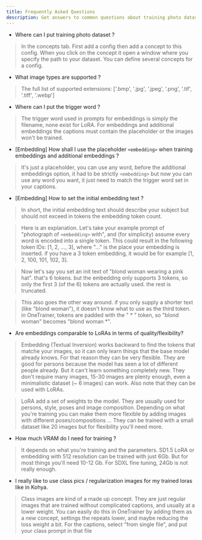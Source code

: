 ```yaml
---
title: Frequently Asked Questions
description: Get answers to common questions about training photo datasets, supported image types, setting trigger words, training embeddings, comparing embeddings to LoRAs, VRAM requirements, and using class pics/regularization images.
---
```

* Where can I put training photo dataset ?
> In the concepts tab. First add a config then add a concept to this config. When you click on the concept it open a window where you specify the path to your dataset. You can define several concepts for a config.

* What image types are supported ?
>  The full list of supported extensions: 
['.bmp', '.jpg', '.jpeg', '.png', '.tif', '.tiff', '.webp']

* Where can I put the trigger word ?
> The trigger word used in prompts for embeddings is simply the filename, none exist for LoRA.
> For embeddings and additional embeddings the captions must contain the placeholder or the images won't be trained.

* [Embedding] How shall I use the placeholder `<embedding>` when training embeddings and additional embeddings ?
> It's just a placeholder, you can use any word, before the additional embeddings option, it had to be strictly `<embedding>` but now you can use any word you want, it just need to match the trigger word set in your captions.

* [Embedding] How to set the initial embedding text ?
> In short, the initial embedding text should describe your subject but should not exceed in tokens the embedding token count.

> Here is an explanation. Let's take your example prompt of "photograph of `<embedding>` with", and (for simplicity) assume every word is encoded into a single token. This could result in the following token IDs: [1, 2, ..., 3], where "..." is the place your embedding is inserted. if you have a 3 token embedding, it would be for example [1, 2, 100, 101, 102, 3].

> Now let's say you set an init text of "blond woman wearing a pink hat". that's 6 tokens. but the embedding only supports 3 tokens, so only the first 3 (of the 6) tokens are actually used. the rest is truncated.

> This also goes the other way around. if you only supply a shorter text (like "blond woman"), it doesn't know what to use as the third token. in OneTrainer, tokens are padded with the " * " token, so "blond woman" becomes "blond woman *".

* Are embeddings comparable to LoRAs in terms of quality/flexibility?
> Embedding (Textual Inversion) works backward to find the tokens that matche your images, so it can only learn things that the base model already knows. For that reason they can be very flexible. They are good for persons because the model has seen a lot of different people already. But it can't learn something completely new.
They don't require many images, 15-30 images are plenty enough, even a minimalistic dataset (~ 6 images) can work.
Also note that they can be used with LoRAs.

> LoRA add a set of weights to the model. They are usually used for persons, style, poses and image composition. Depending on what you're training you can make them more flexible by adding images with different poses/compositions ... They can be trained with a small dataset like 20 images but for flexibility you'll need more.

* How much VRAM do I need for training ?
> It depends on what you're training and the parameters. SD1.5 LoRA or embedding with 512 resolution can be trained with just 6Gb. But for most things you'll need 10-12 Gb. For SDXL fine tuning, 24Gb is not really enough.

*  I really like to use class pics / regularization images for my trained loras like in Kohya.
> Class images are kind of a made up concept. They are just regular images that are trained without complicated captions, and usually at a lower weight. You can easily do this in OneTrainer by adding them as a new concept, settings the repeats lower, and maybe reducing the loss weight a bit. For the captions, select "from single file", and put your class prompt in that file

